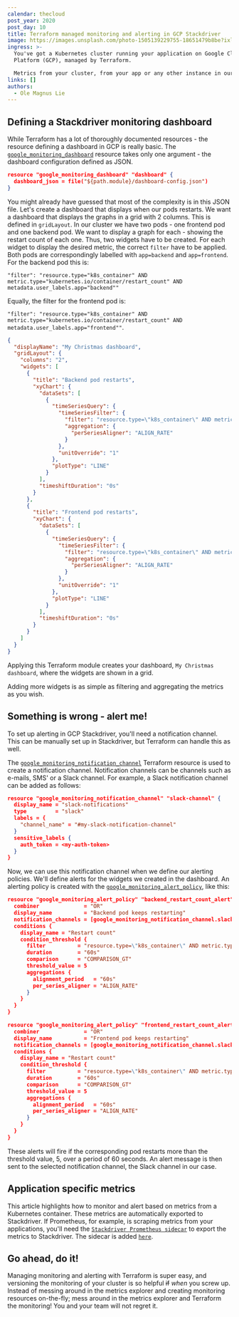 ```yaml
---
calendar: thecloud
post_year: 2020
post_day: 10
title: Terraform managed monitoring and alerting in GCP Stackdriver
image: https://images.unsplash.com/photo-1505139229755-18651479b8be?ixlib=rb-1.2.1&ixid=eyJhcHBfaWQiOjEyMDd9&auto=format&fit=crop&w=3450&q=80
ingress: >-
  You've got a Kubernetes cluster running your application on Google Cloud
  Platform (GCP), managed by Terraform.

  Metrics from your cluster, from your app or any other instance in our cluster - what to do with them? Sure, you've got `Metrics Explorer` in GCP that lets you play around with the metrics. Another option is to create a monitoring dashboard by manually selecting the metrics, aggregations, alignments, etc. to be shown. However, this can also be managed with Terraform, allowing a lot more control over your monitoring.
links: []
authors:
  - Ole Magnus Lie
---
```

## Defining a Stackdriver monitoring dashboard

While Terraform has a lot of thoroughly documented resources - the resource defining a dashboard in GCP is really basic.
The [`google_monitoring_dashboard`](https://registry.terraform.io/providers/hashicorp/google/latest/docs/resources/monitoring_dashboard) resource takes only one argument - the dashboard configuration defined as JSON.

```json
resource "google_monitoring_dashboard" "dashboard" {
  dashboard_json = file("${path.module}/dashboard-config.json")
}
```

You might already have guessed that most of the complexity is in this JSON file. Let's create a dashboard that displays when our pods restarts.
We want a dashboard that displays the graphs in a grid with 2 columns. This is defined in `gridLayout`.
In our cluster we have two pods - one frontend pod and one backend pod. We want to display a graph for each - showing the restart count of each one.
Thus, two widgets have to be created. For each widget to display the desired metric, the correct `filter` have to be applied.
Both pods are correspondingly labelled with `app=backend` and `app=frontend`.
For the backend pod this is:

`"filter": "resource.type="k8s_container" AND metric.type="kubernetes.io/container/restart_count" AND metadata.user_labels.app="backend""`

Equally, the filter for the frontend pod is:

`"filter": "resource.type="k8s_container" AND metric.type="kubernetes.io/container/restart_count" AND metadata.user_labels.app="frontend""`.

```json
{
  "displayName": "My Christmas dashboard",
  "gridLayout": {
    "columns": "2",
    "widgets": [
      {
        "title": "Backend pod restarts",
        "xyChart": {
          "dataSets": [
            {
              "timeSeriesQuery": {
                "timeSeriesFilter": {
                  "filter": "resource.type=\"k8s_container\" AND metric.type=\"kubernetes.io/container/restart_count\" AND metadata.user_labels.app=\"backend\"",
                  "aggregation": {
                    "perSeriesAligner": "ALIGN_RATE"
                  }
                },
                "unitOverride": "1"
              },
              "plotType": "LINE"
            }
          ],
          "timeshiftDuration": "0s"
        }
      },
      {
        "title": "Frontend pod restarts",
        "xyChart": {
          "dataSets": [
            {
              "timeSeriesQuery": {
                "timeSeriesFilter": {
                  "filter": "resource.type=\"k8s_container\" AND metric.type=\"kubernetes.io/container/restart_count\" AND metadata.user_labels.app=\"frontend\"",
                  "aggregation": {
                    "perSeriesAligner": "ALIGN_RATE"
                  }
                },
                "unitOverride": "1"
              },
              "plotType": "LINE"
            }
          ],
          "timeshiftDuration": "0s"
        }
      }
    ]
  }
}
```

Applying this Terraform module creates your dashboard, `My Christmas dashboard`, where the widgets are shown in a grid.

Adding more widgets is as simple as filtering and aggregating the metrics as you wish.

## Something is wrong - alert me!

To set up alerting in GCP Stackdriver, you'll need a notification channel. This can be manually set up in Stackdriver, but Terraform can handle this as well.

The [`google_monitoring_notification_channel`](https://registry.terraform.io/providers/hashicorp/google/latest/docs/resources/monitoring_notification_channel) Terraform resource is used to create a notification channel. Notification channels can be channels such as e-mails, SMS' or a Slack channel. For example, a Slack notification channel can be added as follows:

```json
resource "google_monitoring_notification_channel" "slack-channel" {
  display_name = "slack-notifications"
  type         = "slack"
  labels = {
    "channel_name" = "#my-slack-notification-channel"
  }
  sensitive_labels {
    auth_token = <my-auth-token>
  }
}
```

Now, we can use this notification channel when we define our alerting policies. We'll define alerts for the widgets we created in the dashboard.
An alerting policy is created with the [`google_monitoring_alert_policy`](https://registry.terraform.io/providers/hashicorp/google/latest/docs/resources/monitoring_alert_policy), like this:

```json
resource "google_monitoring_alert_policy" "backend_restart_count_alert" {
  combiner              = "OR"
  display_name          = "Backend pod keeps restarting"
  notification_channels = [google_monitoring_notification_channel.slack-channel.id]
  conditions {
    display_name = "Restart count"
    condition_threshold {
      filter          = "resource.type=\"k8s_container\" AND metric.type=\"kubernetes.io/container/restart_count\" AND metadata.user_labels.app=\"backend\""
      duration        = "60s"
      comparison      = "COMPARISON_GT"
      threshold_value = 5
      aggregations {
        alignment_period   = "60s"
        per_series_aligner = "ALIGN_RATE"
      }
    }
  }
}

resource "google_monitoring_alert_policy" "frontend_restart_count_alert" {
  combiner              = "OR"
  display_name          = "Frontend pod keeps restarting"
  notification_channels = [google_monitoring_notification_channel.slack-channel.id]
  conditions {
    display_name = "Restart count"
    condition_threshold {
      filter          = "resource.type=\"k8s_container\" AND metric.type=\"kubernetes.io/container/restart_count\" AND metadata.user_labels.app=\"frontend\""
      duration        = "60s"
      comparison      = "COMPARISON_GT"
      threshold_value = 5
      aggregations {
        alignment_period   = "60s"
        per_series_aligner = "ALIGN_RATE"
      }
    }
  }
}
```

These alerts will fire if the corresponding pod restarts more than the threshold value, 5, over a period of 60 seconds. An alert message is then sent to the selected notification channel, the Slack channel in our case.

## Application specific metrics

This article highlights how to monitor and alert based on metrics from a Kubernetes container. These metrics are automatically exported to Stackdriver. If Prometheus, for example, is scraping metrics from your applications, you'll need the [`Stackdriver Prometheus sidecar`](https://github.com/Stackdriver/stackdriver-prometheus-sidecar) to export the metrics to Stackdriver. The sidecar is added [`here`](https://github.com/prometheus-community/helm-charts/blob/933cfcb/charts/kube-prometheus-stack/values.yaml#L2072).

## Go ahead, do it!

Managing monitoring and alerting with Terraform is super easy, and versioning the monitoring of your cluster is so helpful ~~if~~ *when* you screw up. Instead of messing around in the metrics explorer and creating monitoring resources on-the-fly; mess around in the metrics explorer and Terraform the monitoring! You and your team will not regret it.